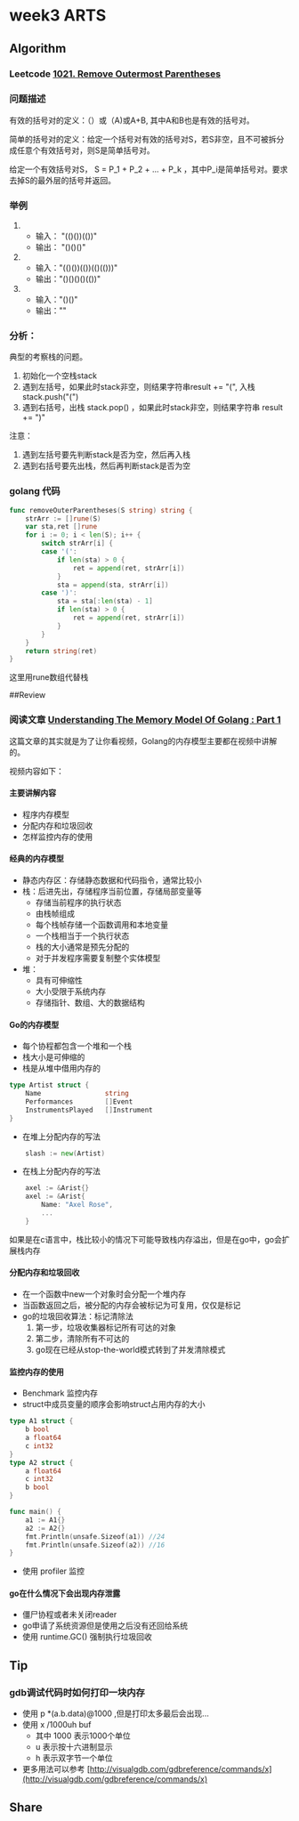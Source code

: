 # week3 ARTS
## Algorithm 
### Leetcode [1021. Remove Outermost Parentheses](https://leetcode.com/problems/remove-outermost-parentheses/)
### 问题描述
有效的括号对的定义：（）或（A)或A+B, 其中A和B也是有效的括号对。

简单的括号对的定义：给定一个括号对有效的括号对S，若S非空，且不可被拆分成任意个有效括号对，则S是简单括号对。

给定一个有效括号对S， S = P_1 + P_2 + ... + P_k ，其中P_i是简单括号对。要求去掉S的最外层的括号并返回。

### 举例
1. 
    * 输入： "(()())(())"
    * 输出： "()()()"
2. 
    * 输入："(()())(())(()(()))"
    * 输出："()()()()(())"
3.  
    * 输入："()()"
    * 输出：""
### 分析：
典型的考察栈的问题。
1. 初始化一个空栈stack
2. 遇到左括号，如果此时stack非空，则结果字符串result += "(", 入栈 stack.push("(")
3. 遇到右括号，出栈 stack.pop() ，如果此时stack非空，则结果字符串 result += ")"

注意：
   1. 遇到左括号要先判断stack是否为空，然后再入栈
   2. 遇到右括号要先出栈，然后再判断stack是否为空
### golang 代码
```go
func removeOuterParentheses(S string) string {
	strArr := []rune(S)
	var sta,ret []rune
	for i := 0; i < len(S); i++ {
		switch strArr[i] {
		case '(':
			if len(sta) > 0 {
				ret = append(ret, strArr[i])
			}
			sta = append(sta, strArr[i])
		case ')':
			sta = sta[:len(sta) - 1]
			if len(sta) > 0 {
				ret = append(ret, strArr[i])
			}
		}
	}
	return string(ret)
}
```

这里用rune数组代替栈

##Review
### 阅读文章 [Understanding The Memory Model Of Golang : Part 1](https://medium.com/@edwardpie/understanding-the-memory-model-of-golang-part-1-9814f95621b4)
这篇文章的其实就是为了让你看视频，Golang的内存模型主要都在视频中讲解的。

视频内容如下：
#### 主要讲解内容
* 程序内存模型
* 分配内存和垃圾回收
* 怎样监控内存的使用

#### 经典的内存模型
* 静态内存区：存储静态数据和代码指令，通常比较小
* 栈：后进先出，存储程序当前位置，存储局部变量等
    * 存储当前程序的执行状态
    * 由栈帧组成
    * 每个栈帧存储一个函数调用和本地变量
    * 一个栈相当于一个执行状态
    * 栈的大小通常是预先分配的
    * 对于并发程序需要复制整个实体模型
* 堆：
    * 具有可伸缩性
    * 大小受限于系统内存
    * 存储指针、数组、大的数据结构
#### Go的内存模型
* 每个协程都包含一个堆和一个栈
* 栈大小是可伸缩的
* 栈是从堆中借用内存的

```go
type Artist struct {
	Name                string
    Performances        []Event
	InstrumentsPlayed   []Instrument
}
```
* 在堆上分配内存的写法
```go
    slash := new(Artist)
```
* 在栈上分配内存的写法
```go
    axel := &Arist{}
    axel := &Arist{
    	Name: "Axel Rose",
    	...
    }
```

  如果是在c语言中，栈比较小的情况下可能导致栈内存溢出，但是在go中，go会扩展栈内存
  
#### 分配内存和垃圾回收
* 在一个函数中new一个对象时会分配一个堆内存
* 当函数返回之后，被分配的内存会被标记为可复用，仅仅是标记
* go的垃圾回收算法：标记清除法
    1. 第一步，垃圾收集器标记所有可达的对象
    2. 第二步，清除所有不可达的
    3. go现在已经从stop-the-world模式转到了并发清除模式
#### 监控内存的使用
* Benchmark 监控内存
* struct中成员变量的顺序会影响struct占用内存的大小
```go
type A1 struct {
	b bool
	a float64
	c int32
}
type A2 struct {
	a float64
	c int32
	b bool
}

func main() {
	a1 := A1{}
	a2 := A2{}
	fmt.Println(unsafe.Sizeof(a1)) //24
	fmt.Println(unsafe.Sizeof(a2)) //16
}
```
* 使用 profiler 监控

#### go在什么情况下会出现内存泄露
* 僵尸协程或者未关闭reader
* go申请了系统资源但是使用之后没有还回给系统
* 使用 runtime.GC() 强制执行垃圾回收

## Tip
### gdb调试代码时如何打印一块内存
* 使用 p *(a.b.data)@1000 ,但是打印太多最后会出现...
* 使用 x /1000uh buf
    * 其中 1000 表示1000个单位
    * u 表示按十六进制显示
    * h 表示双字节一个单位
* 更多用法可以参考 [http://visualgdb.com/gdbreference/commands/x](http://visualgdb.com/gdbreference/commands/x)

## Share